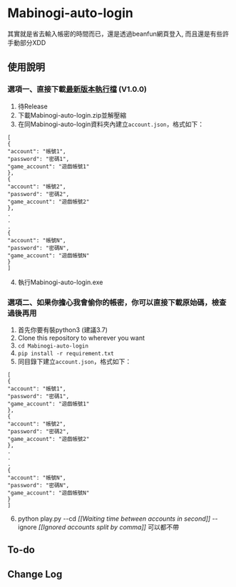 # Mabinogi-auto-login

其實就是省去輸入帳密的時間而已，還是透過beanfun網頁登入, 而且還是有些許手動部分XDD

## 使用說明
### 選項一、直接下載[最新版本執行檔]() (V1.0.0)
1. 待Release
1. 下載Mabinogi-auto-login.zip並解壓縮
2. 在同Mabinogi-auto-login資料夾內建立`account.json`，格式如下：
```
[
{
"account": "帳號1",
"password": "密碼1",
"game_account": "遊戲帳號1"
},
{
"account": "帳號2",
"password": "密碼2",
"game_account": "遊戲帳號2"
},
.
.
.
{
"account": "帳號N",
"password": "密碼N",
"game_account": "遊戲帳號N"
}
]
```

4. 執行Mabinogi-auto-login.exe

### 選項二、如果你擔心我會偷你的帳密，你可以直接下載原始碼，檢查過後再用
1. 首先你要有裝python3 (建議3.7)
1. Clone this repository to wherever you want
1. `cd Mabinogi-auto-login`
1. `pip install -r requirement.txt`
1. 同目錄下建立`account.json`，格式如下：
```
[
{
"account": "帳號1",
"password": "密碼1",
"game_account": "遊戲帳號1"
},
{
"account": "帳號2",
"password": "密碼2",
"game_account": "遊戲帳號2"
},
.
.
.
{
"account": "帳號N",
"password": "密碼N",
"game_account": "遊戲帳號N"
}
]
```
6. python play.py --cd _[[Waiting time between accounts in second]]_ --ignore _[[Ignored accounts split by comma]]_   可以都不帶

## To-do

## Change Log



